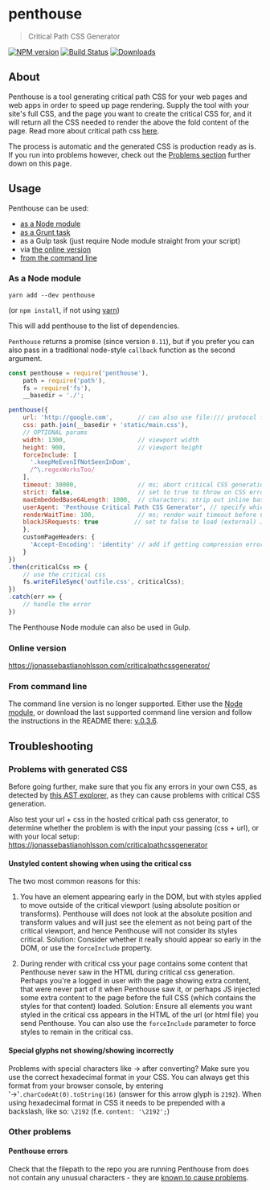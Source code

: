 # penthouse

> Critical Path CSS Generator

[![NPM version](https://badge.fury.io/js/penthouse.svg)](http://badge.fury.io/js/penthouse)
[![Build Status](https://travis-ci.org/pocketjoso/penthouse.svg?branch=master)](https://travis-ci.org/pocketjoso/penthouse)
[![Downloads](https://img.shields.io/npm/dm/penthouse.svg?style=flat)](https://www.npmjs.com/package/penthouse)

## About

Penthouse is a tool generating critical path CSS for your web pages and web apps in order to speed up page rendering. Supply the tool with your site's full CSS, and the page you want to create the critical CSS for, and it will return all the CSS needed to render the above the fold content of the page. Read more about critical path css [here](http://www.phpied.com/css-and-the-critical-path/).

The process is automatic and the generated CSS is production ready as is. If you run into problems however, check out the [Problems section](#problems-with-generated-css) further down on this page.

## Usage

Penthouse can be used:

* [as a Node module](#as-a-node-module)
* [as a Grunt task](https://github.com/fatso83/grunt-penthouse)
* as a Gulp task (just require Node module straight from your script)
* via [the online version](#online-version)
* [from the command line](#from-command-line)

### As a Node module

```
yarn add --dev penthouse
```
(or `npm install`, if not using [yarn](https://yarnpkg.com))

This will add penthouse to the list of dependencies.

`Penthouse` returns a promise (since version `0.11`),
but if you prefer you can also pass in a traditional node-style `callback`
function as the second argument.

```js
const penthouse = require('penthouse'),
    path = require('path'),
    fs = require('fs'),
    __basedir = './';

penthouse({
    url: 'http://google.com',       // can also use file:/// protocol for local files
    css: path.join(__basedir + 'static/main.css'),
    // OPTIONAL params
    width: 1300,                    // viewport width
    height: 900,                    // viewport height
    forceInclude: [
      '.keepMeEvenIfNotSeenInDom',
      /^\.regexWorksToo/
    ],
    timeout: 30000,                 // ms; abort critical CSS generation after this timeout
    strict: false,                  // set to true to throw on CSS errors (will run faster if no errors)
    maxEmbeddedBase64Length: 1000,  // characters; strip out inline base64 encoded resources larger than this
    userAgent: 'Penthouse Critical Path CSS Generator', // specify which user agent string when loading the page
    renderWaitTime: 100,            // ms; render wait timeout before CSS processing starts (default: 100)
    blockJSRequests: true          // set to false to load (external) JS (default: true)
    },
    customPageHeaders: {
      'Accept-Encoding': 'identity' // add if getting compression errors like 'Data corrupted'
    }
})
.then(criticalCss => {
    // use the critical css
    fs.writeFileSync('outfile.css', criticalCss);
})
.catch(err => {
    // handle the error
})
```

The Penthouse Node module can also be used in Gulp.

### Online version

<https://jonassebastianohlsson.com/criticalpathcssgenerator/>

### From command line

The command line version is no longer supported. Either use the [Node module](#as-a-node-module), or download the last
supported command line version and follow the instructions in the README there: [v.0.3.6](https://github.com/pocketjoso/penthouse/releases/tag/v0.3.6).

## Troubleshooting

### Problems with generated CSS

Before going further, make sure that you fix any errors in your own CSS, as detected by [this AST explorer](http://astexplorer.net/), as they can cause problems with critical CSS generation.

Also test your url + css in the hosted critical path css generator, to determine whether the problem
is with the input your passing (css + url), or with your local setup:
https://jonassebastianohlsson.com/criticalpathcssgenerator

#### Unstyled content showing when using the critical css

The two most common reasons for this:

1. You have an element appearing early in the DOM, but with styles applied to move outside of the critical viewport (using absolute position or transforms). Penthouse will does not look at the absolute position and transform values and will just see the element as not being part of the critical viewport, and hence Penthouse will not consider its styles critical.
Solution: Consider whether it really should appear so early in the DOM, or use the `forceInclude` property.

2. During render with critical css your page contains some content that Penthouse never saw in the HTML during critical css generation. Perhaps you're a logged in user with the page showing extra content, that were never part of it when Penthouse saw it, or perhaps JS injected some extra content to the page before the full CSS (which contains the styles for that content) loaded.
Solution: Ensure all elements you want styled in the critical css appears in the HTML of the url (or html file) you send Penthouse. You can also use the `forceInclude` parameter to force styles to remain in the critical css.

#### Special glyphs not showing/showing incorrectly

Problems with special characters like &#8594; after converting? Make sure you use the correct hexadecimal format in your CSS. You can always get this format from your browser console, by entering '&#8594;'`.charCodeAt(0).toString(16)` (answer for this arrow glyph is `2192`). When using hexadecimal format in CSS it needs to be prepended with a backslash, like so: `\2192` (f.e. `content: '\2192';`)

### Other problems

#### Penthouse errors
Check that the filepath to the repo you are running Penthouse from does not contain any unusual characters - they are [known to cause problems](https://github.com/pocketjoso/penthouse/issues/156#issuecomment-299729664).
